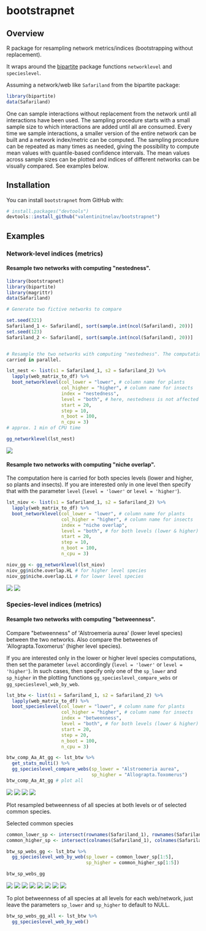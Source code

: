 # bootstrapnet

## Overview

R package for resampling network metrics/indices (bootstrapping without replacement).

It wraps around the [bipartite][bip] package functions `networklevel` and `specieslevel`. 

Assuming a network/web like `Safariland` from the bipartite package:

``` r
library(bipartite)
data(Safariland)
```
One can sample interactions without replacement from the network until all interactions have been used. The sampling procedure starts with a small sample size to which interactions are added until all are consumed. Every time we sample interactions, a smaller version of the entire network can be built and a network index/metric can be computed. The sampling procedure can be repeated as many times as needed, giving the possibility to compute mean values with quantile-based confidence intervals. The mean values across sample sizes can be plotted and indices of different networks can be visually compared. See examples below.

[bip]: https://cran.r-project.org/web/packages/bipartite/index.html


## Installation

You can install `bootstrapnet` from GitHub with:

``` r
# install.packages("devtools")
devtools::install_github("valentinitnelav/bootstrapnet")
```

## Examples

### Network-level indices (metrics)

#### Resample two networks with computing "nestedness".

``` r
library(bootstrapnet)
library(bipartite)
library(magrittr)
data(Safariland)

# Generate two fictive networks to compare

set.seed(321)
Safariland_1 <- Safariland[, sort(sample.int(ncol(Safariland), 20))]
set.seed(123)
Safariland_2 <- Safariland[, sort(sample.int(ncol(Safariland), 20))]


# Resample the two networks with computing "nestedness". The computation is
carried in parallel.

lst_nest <- list(s1 = Safariland_1, s2 = Safariland_2) %>%
  lapply(web_matrix_to_df) %>%
  boot_networklevel(col_lower = "lower", # column name for plants
                    col_higher = "higher", # column name for insects
                    index = "nestedness",
                    level = "both", # here, nestedness is not affected by level
                    start = 20,
                    step = 10,
                    n_boot = 100,
                    n_cpu = 3)
# approx. 1 min of CPU time

gg_networklevel(lst_nest)
```

<!--
saveRDS(lst_nest, file = "man/figures/README-example-nestedness-1-lst.rds")
lst_nest <- readRDS(file = "man/figures/README-example-nestedness-1-lst.rds")

library(ggplot2)

ggsave(filename = "man/figures/README-example-nestedness-1.png",
       width = 15, height = 10, units = "cm", dpi = 150)
-->

![](man/figures/README-example-nestedness-1.png)


#### Resample two networks with computing "niche overlap".

The computation here is carried for both species levels (lower and higher, so plants and insects). If you are interested only in one level then specify that with the parameter `level` (`level = 'lower'` or `level = 'higher'`).

``` r
lst_niov <- list(s1 = Safariland_1, s2 = Safariland_2) %>%
  lapply(web_matrix_to_df) %>%
  boot_networklevel(col_lower = "lower", # column name for plants
                    col_higher = "higher", # column name for insects
                    index = "niche overlap",
                    level = "both", # for both levels (lower & higher)
                    start = 20,
                    step = 10,
                    n_boot = 100,
                    n_cpu = 3)

niov_gg <- gg_networklevel(lst_niov)
niov_gg$niche.overlap.HL # for higher level species
niov_gg$niche.overlap.LL # for lower level species
```

<!--
saveRDS(lst_niov, file = "man/figures/README-example-niche-overlap-1-lst.rds")
lst_niov <- readRDS(file = "man/figures/README-example-niche-overlap-1-lst.rds")

ggsave(filename = "man/figures/README-example-niche-overlap-HL.png",
       plot = niov_gg$niche.overlap.HL,
       width = 15, height = 10, units = "cm", dpi = 150)
ggsave(filename = "man/figures/README-example-niche-overlap-LL.png",
       plot = niov_gg$niche.overlap.LL,
       width = 15, height = 10, units = "cm", dpi = 150)
-->

![](man/figures/README-example-niche-overlap-HL.png)
![](man/figures/README-example-niche-overlap-LL.png)


### Species-level indices (metrics)

#### Resample two networks with computing "betweenness".

Compare "betweenness" of 'Alstroemeria aurea' (lower level species) between the two networks.
Also compare the betweenes of 'Allograpta.Toxomerus' (higher level species).

If you are interested only in the lower or higher level species computations, then set the parameter `level` accordingly (`level = 'lower'` or `level = 'higher'`). In such cases, then specify only one of the `sp_lower` and `sp_higher` in the plotting functions `gg_specieslevel_compare_webs` or `gg_specieslevel_web_by_web`.

``` r
lst_btw <- list(s1 = Safariland_1, s2 = Safariland_2) %>%
  lapply(web_matrix_to_df) %>%
  boot_specieslevel(col_lower = "lower", # column name for plants
                    col_higher = "higher", # column name for insects
                    index = "betweenness",
                    level = "both", # for both levels (lower & higher)
                    start = 20,
                    step = 20,
                    n_boot = 100,
                    n_cpu = 3)

btw_comp_Aa_At_gg <- lst_btw %>%
  get_stats_multi() %>%
  gg_specieslevel_compare_webs(sp_lower = "Alstroemeria aurea",
                               sp_higher = "Allograpta.Toxomerus")
btw_comp_Aa_At_gg # plot all
```

<!--
saveRDS(lst_btw, file = "man/figures/README-example-betweenness-1-lst.rds")
lst_btw <- readRDS(file = "man/figures/README-example-betweenness-1-lst.rds")

ggsave(filename = "man/figures/README-example-betweenness-LL.png",
       plot = btw_comp_Aa_At_gg$lower_level,
       width = 15, height = 10, units = "cm", dpi = 150)
ggsave(filename = "man/figures/README-example-betweenness-LLW.png",
       plot = btw_comp_Aa_At_gg$lower_level_weighted,
       width = 15, height = 10, units = "cm", dpi = 150)
ggsave(filename = "man/figures/README-example-betweenness-HL.png",
       plot = btw_comp_Aa_At_gg$higher_level,
       width = 15, height = 10, units = "cm", dpi = 150)
ggsave(filename = "man/figures/README-example-betweenness-HLW.png",
       plot = btw_comp_Aa_At_gg$higher_level_weighted,
       width = 15, height = 10, units = "cm", dpi = 150)
-->

![](man/figures/README-example-betweenness-LL.png)
![](man/figures/README-example-betweenness-LLW.png)
![](man/figures/README-example-betweenness-HL.png)
![](man/figures/README-example-betweenness-HLW.png)


Plot resampled betweenness of all species at both levels or of selected common species.

Selected common species

``` r
common_lower_sp <- intersect(rownames(Safariland_1), rownames(Safariland_2))
common_higher_sp <- intersect(colnames(Safariland_1), colnames(Safariland_2))

btw_sp_webs_gg <- lst_btw %>%
  gg_specieslevel_web_by_web(sp_lower = common_lower_sp[1:5],
                             sp_higher = common_higher_sp[1:5])

btw_sp_webs_gg
```

<!--
ggsave(filename = "man/figures/README-example-betweenness-common-sp-S1LL.png",
       plot = btw_sp_webs_gg$s1.lower_level,
       width = 15, height = 10, units = "cm", dpi = 150)
ggsave(filename = "man/figures/README-example-betweenness-common-sp-S1LLW.png",
       plot = btw_sp_webs_gg$s1.lower_level_weighted,
       width = 15, height = 10, units = "cm", dpi = 150)
ggsave(filename = "man/figures/README-example-betweenness-common-sp-S1HL.png",
       plot = btw_sp_webs_gg$s1.higher_level,
       width = 15, height = 10, units = "cm", dpi = 150)
ggsave(filename = "man/figures/README-example-betweenness-common-sp-S1HLW.png",
       plot = btw_sp_webs_gg$s1.higher_level_weighted,
       width = 15, height = 10, units = "cm", dpi = 150)

ggsave(filename = "man/figures/README-example-betweenness-common-sp-S2LL.png",
       plot = btw_sp_webs_gg$s2.lower_level,
       width = 15, height = 10, units = "cm", dpi = 150)
ggsave(filename = "man/figures/README-example-betweenness-common-sp-S2LLW.png",
       plot = btw_sp_webs_gg$s2.lower_level_weighted,
       width = 15, height = 10, units = "cm", dpi = 150)
ggsave(filename = "man/figures/README-example-betweenness-common-sp-S2HL.png",
       plot = btw_sp_webs_gg$s2.higher_level,
       width = 15, height = 10, units = "cm", dpi = 150)
ggsave(filename = "man/figures/README-example-betweenness-common-sp-S2HLW.png",
       plot = btw_sp_webs_gg$s2.higher_level_weighted,
       width = 15, height = 10, units = "cm", dpi = 150)
-->

![](man/figures/README-example-betweenness-common-sp-S1LL.png)
![](man/figures/README-example-betweenness-common-sp-S1LLW.png)
![](man/figures/README-example-betweenness-common-sp-S1HL.png)
![](man/figures/README-example-betweenness-common-sp-S1HLW.png)
![](man/figures/README-example-betweenness-common-sp-S2LL.png)
![](man/figures/README-example-betweenness-common-sp-S2LLW.png)
![](man/figures/README-example-betweenness-common-sp-S2HL.png)
![](man/figures/README-example-betweenness-common-sp-S2HLW.png)

To plot betweenness of all species at all levels for each web/network, just leave the parameters `sp_lower` and `sp_higher` to default to NULL.

``` r
btw_sp_webs_gg_all <- lst_btw %>%
  gg_specieslevel_web_by_web()
```
